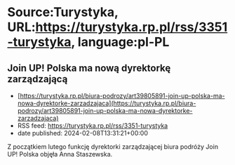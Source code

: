 # Source:Turystyka, URL:https://turystyka.rp.pl/rss/3351-turystyka, language:pl-PL

## Join UP! Polska ma nową dyrektorkę zarządzającą
 - [https://turystyka.rp.pl/biura-podrozy/art39805891-join-up-polska-ma-nowa-dyrektorke-zarzadzajaca](https://turystyka.rp.pl/biura-podrozy/art39805891-join-up-polska-ma-nowa-dyrektorke-zarzadzajaca)
 - RSS feed: https://turystyka.rp.pl/rss/3351-turystyka
 - date published: 2024-02-08T13:31:21+00:00

Z początkiem lutego funkcję dyrektorki zarządzającej biura podróży Join UP! Polska objęła Anna Staszewska.

